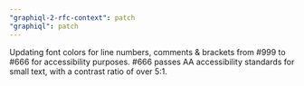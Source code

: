 ```yaml
---
"graphiql-2-rfc-context": patch
"graphiql": patch
---
```


Updating font colors for line numbers, comments & brackets from #999 to #666 for accessibility purposes. #666 passes AA accessibility standards for small text, with a contrast ratio of over 5:1.
